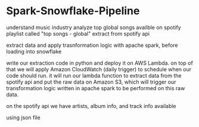 # Spark-Snowflake-Pipeline

understand music industry
analyze top global songs availble on spotify playlist called "top songs - global"
extract from spotify api

extract data and apply trasnformation logic with apache spark, before loading into snowflake

write our extraction code in python and deploy it on AWS Lambda. on top of that we will apply Amazon CloudWatch (daily trigger) to schedule when our code should run. it will run our lambda function to extract data from the spotify api and put the raw data on Amazon S3, which will trigger our transformation logic written in apache spark to be performed on this raw data.

on the spotify api we have artists, album info, and track info available

using json file
